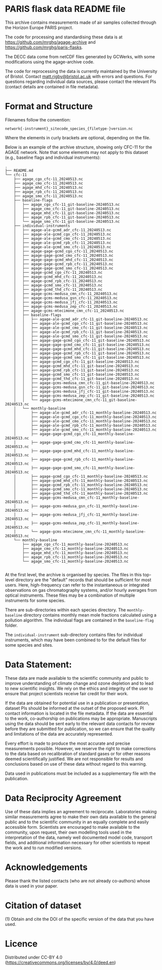 
#  PARIS flask data README file
This archive contains measurements made of air samples collected through the Horizon Europe PARIS project. 

The code for processing and standardising these data is at https://github.com/mrghg/agage-archive and https://github.com/mrghg/paris-flasks. 

The DECC data come from netCDF files generated by GCWerks, with some modifications using the agage-archive code.

The code for reprocessing the data is currently maintained by the University of Bristol. Contact matt.rigby@bristol.ac.uk with errors and questions. For questions regarding individual data sources, please contact the relevant PIs (contact details are contained in file metadata).

# Format and Structure

Filenames follow the convention:

```network{-instrument}_sitecode_species_{filetype-}version.nc```

Where the elements in curly brackets are optional, depending on the file.

Below is an example of the archive structure, showing only CFC-11 for the AGAGE network. Note that some elements may not apply to this dataset (e.g., baseline flags and individual instruments):

```
.
├── README.md
└── cfc-11
    ├── agage_cgo_cfc-11_20240513.nc
    ├── agage_cmo_cfc-11_20240513.nc
    ├── agage_mhd_cfc-11_20240513.nc
    ├── agage_rpb_cfc-11_20240513.nc
    ├── agage_smo_cfc-11_20240513.nc
    ├── baseline-flags
    │   ├── agage_cgo_cfc-11_git-baseline-20240513.nc
    │   ├── agage_cmo_cfc-11_git-baseline-20240513.nc
    │   ├── agage_mhd_cfc-11_git-baseline-20240513.nc
    │   ├── agage_rpb_cfc-11_git-baseline-20240513.nc
    │   └── agage_smo_cfc-11_git-baseline-20240513.nc
    ├── individual-instruments
    │   ├── agage-ale-gcmd_adr_cfc-11_20240513.nc
    │   ├── agage-ale-gcmd_cgo_cfc-11_20240513.nc
    │   ├── agage-ale-gcmd_cmo_cfc-11_20240513.nc
    │   ├── agage-ale-gcmd_rpb_cfc-11_20240513.nc
    │   ├── agage-ale-gcmd_smo_cfc-11_20240513.nc
    │   ├── agage-gage-gcmd_cgo_cfc-11_20240513.nc
    │   ├── agage-gage-gcmd_cmo_cfc-11_20240513.nc
    │   ├── agage-gage-gcmd_mhd_cfc-11_20240513.nc
    │   ├── agage-gage-gcmd_rpb_cfc-11_20240513.nc
    │   ├── agage-gage-gcmd_smo_cfc-11_20240513.nc
    │   ├── agage-gcmd_cgo_cfc-11_20240513.nc
    │   ├── agage-gcmd_mhd_cfc-11_20240513.nc
    │   ├── agage-gcmd_rpb_cfc-11_20240513.nc
    │   ├── agage-gcmd_smo_cfc-11_20240513.nc
    │   ├── agage-gcmd_thd_cfc-11_20240513.nc
    │   ├── agage-gcms-medusa_cmn_cfc-11_20240513.nc
    │   ├── agage-gcms-medusa_gsn_cfc-11_20240513.nc
    │   ├── agage-gcms-medusa_jfj_cfc-11_20240513.nc
    │   ├── agage-gcms-medusa_zep_cfc-11_20240513.nc
    │   ├── agage-gcms-mtecimone_cmn_cfc-11_20240513.nc
    │   ├── baseline-flags
    │   │   ├── agage-ale-gcmd_adr_cfc-11_git-baseline-20240513.nc
    │   │   ├── agage-ale-gcmd_cgo_cfc-11_git-baseline-20240513.nc
    │   │   ├── agage-ale-gcmd_cmo_cfc-11_git-baseline-20240513.nc
    │   │   ├── agage-ale-gcmd_rpb_cfc-11_git-baseline-20240513.nc
    │   │   ├── agage-ale-gcmd_smo_cfc-11_git-baseline-20240513.nc
    │   │   ├── agage-gage-gcmd_cgo_cfc-11_git-baseline-20240513.nc
    │   │   ├── agage-gage-gcmd_cmo_cfc-11_git-baseline-20240513.nc
    │   │   ├── agage-gage-gcmd_mhd_cfc-11_git-baseline-20240513.nc
    │   │   ├── agage-gage-gcmd_rpb_cfc-11_git-baseline-20240513.nc
    │   │   ├── agage-gage-gcmd_smo_cfc-11_git-baseline-20240513.nc
    │   │   ├── agage-gcmd_cgo_cfc-11_git-baseline-20240513.nc
    │   │   ├── agage-gcmd_mhd_cfc-11_git-baseline-20240513.nc
    │   │   ├── agage-gcmd_rpb_cfc-11_git-baseline-20240513.nc
    │   │   ├── agage-gcmd_smo_cfc-11_git-baseline-20240513.nc
    │   │   ├── agage-gcmd_thd_cfc-11_git-baseline-20240513.nc
    │   │   ├── agage-gcms-medusa_cmn_cfc-11_git-baseline-20240513.nc
    │   │   ├── agage-gcms-medusa_gsn_cfc-11_git-baseline-20240513.nc
    │   │   ├── agage-gcms-medusa_jfj_cfc-11_git-baseline-20240513.nc
    │   │   ├── agage-gcms-medusa_zep_cfc-11_git-baseline-20240513.nc
    │   │   └── agage-gcms-mtecimone_cmn_cfc-11_git-baseline-20240513.nc
    │   └── monthly-baseline
    │       ├── agage-ale-gcmd_adr_cfc-11_monthly-baseline-20240513.nc
    │       ├── agage-ale-gcmd_cgo_cfc-11_monthly-baseline-20240513.nc
    │       ├── agage-ale-gcmd_cmo_cfc-11_monthly-baseline-20240513.nc
    │       ├── agage-ale-gcmd_rpb_cfc-11_monthly-baseline-20240513.nc
    │       ├── agage-ale-gcmd_smo_cfc-11_monthly-baseline-20240513.nc
    │       ├── agage-gage-gcmd_cgo_cfc-11_monthly-baseline-20240513.nc
    │       ├── agage-gage-gcmd_cmo_cfc-11_monthly-baseline-20240513.nc
    │       ├── agage-gage-gcmd_mhd_cfc-11_monthly-baseline-20240513.nc
    │       ├── agage-gage-gcmd_rpb_cfc-11_monthly-baseline-20240513.nc
    │       ├── agage-gage-gcmd_smo_cfc-11_monthly-baseline-20240513.nc
    │       ├── agage-gcmd_cgo_cfc-11_monthly-baseline-20240513.nc
    │       ├── agage-gcmd_mhd_cfc-11_monthly-baseline-20240513.nc
    │       ├── agage-gcmd_rpb_cfc-11_monthly-baseline-20240513.nc
    │       ├── agage-gcmd_smo_cfc-11_monthly-baseline-20240513.nc
    │       ├── agage-gcmd_thd_cfc-11_monthly-baseline-20240513.nc
    │       ├── agage-gcms-medusa_cmn_cfc-11_monthly-baseline-20240513.nc
    │       ├── agage-gcms-medusa_gsn_cfc-11_monthly-baseline-20240513.nc
    │       ├── agage-gcms-medusa_jfj_cfc-11_monthly-baseline-20240513.nc
    │       ├── agage-gcms-medusa_zep_cfc-11_monthly-baseline-20240513.nc
    │       └── agage-gcms-mtecimone_cmn_cfc-11_monthly-baseline-20240513.nc
    └── monthly-baseline
        ├── agage_cgo_cfc-11_monthly-baseline-20240513.nc
        ├── agage_cmo_cfc-11_monthly-baseline-20240513.nc
        ├── agage_mhd_cfc-11_monthly-baseline-20240513.nc
        ├── agage_rpb_cfc-11_monthly-baseline-20240513.nc
        └── agage_smo_cfc-11_monthly-baseline-20240513.nc


```

At the first level, the archive is organised by species. The files in this top-level directory are the "default" records that should be sufficient for most users. Here, high-frequency can refer to the instantaneous or integrated observations on gas chromatography systems, and/or hourly averages from optical instruments. These files may be a combination of multiple instruments for some species. 

There are sub-directories within each species directory. The ```monthly-baseline``` directory contains monthly mean mole fractions calculated using a pollution algorithm. The individual flags are contained in the ```baseline-flag``` folder. 

The ```individual-instrument``` sub-directory contains files for individual instruments, which may have been combined to for the default files for some species and sites.

# Data Statement:

These data are made available to the scientific community and public to improve understanding of climate change and ozone depletion and to lead to new scientific insights. We rely on the ethics and integrity of the user to ensure that project scientists receive fair credit for their work.

If the data are obtained for potential use in a publication or presentation, dataset PIs should be informed at the outset of the proposed work. PI contact information is located in the file metadata. If the data are essential to the work, co-authorship on publications may be appropriate. Manuscripts using the data should be sent early to the relevant data contacts for review before they are submitted for publication, so we can ensure that the quality and limitations of the data are accurately represented.

Every effort is made to produce the most accurate and precise measurements possible. However, we reserve the right to make corrections to the data based on recalibration of standard gases or for other reasons deemed scientifically justified. We are not responsible for results and conclusions based on use of these data without regard to this warning.

Data used in publications must be included as a supplementary file with the publication.

# Data Reciprocity Agreement

Use of these data implies an agreement to reciprocate. Laboratories making similar measurements agree to make their own data available to the general public and to the scientific community in an equally complete and easily accessible form. Scientists are encouraged to make available to the community, upon request, their own modelling tools used in the interpretation of the data, namely well documented model code, transport fields, and additional information necessary for other scientists to repeat the work and to run modified versions.

# Acknowledgements

Please thank the listed contacts (who are not already co-authors) whose data is used in your paper.

# Citation of dataset
 
(1) Obtain and cite the DOI of the specific version of the data that you have used.

# Licence

Distributed under CC-BY 4.0 (https://creativecommons.org/licenses/by/4.0/deed.en)
